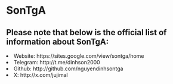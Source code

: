 <h1>SonTgA</h1>

<h2>Please note that below is the official list of information about SonTgA:</h2>

<li>Website:  https://sites.google.com/view/sontga/home</li>
<li>Telegram: http://t.me/dinhson2000</li>
<li>Github:   http://github.com/nguyendinhsontga</li>
<li>X:        http://x.com/jujimal</li>
